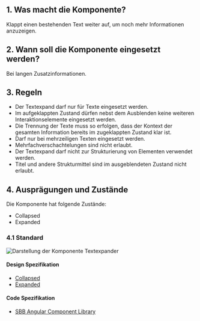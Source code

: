 ## 1. Was macht die Komponente?
Klappt einen bestehenden Text weiter auf, um noch mehr Informationen anzuzeigen.

## 2. Wann soll die Komponente eingesetzt werden? 
Bei langen Zusatzinformationen.

## 3. Regeln 
* Der Textexpand darf nur für Texte eingesetzt werden.
* Im aufgeklappten Zustand dürfen nebst dem Ausblenden keine weiteren Interaktionselemente eingesetzt werden.
* Die Trennung der Texte muss so erfolgen, dass der Kontext der gesamten Information bereits im zugeklappten Zustand klar ist.
* Darf nur bei mehrzeiligen Texten eingesetzt werden.
* Mehrfachverschachtelungen sind nicht erlaubt.
* Der Textexpand darf nicht zur Strukturierung von Elementen verwendet werden.
* Titel und andere Strukturmittel sind im ausgeblendeten Zustand nicht erlaubt.

## 4. Ausprägungen und Zustände
Die Komponente hat folgende Zustände:
* Collapsed
* Expanded

### 4.1 Standard
![Darstellung der Komponente Textexpander](https://raw.githubusercontent.com/sbb-design-systems/sbb-design-system/master/website/components/textexpand/images/textexpand_default.png 'class: image')

#### Design Spezifikation
* [Collapsed](https://sbb.invisionapp.com/d/main#/console/15744722/327015708/inspect)
* [Expanded](https://sbb.invisionapp.com/d/main#/console/15744722/327015709/inspect)

#### Code Spezifikation
* [SBB Angular Component Library](https://sbb-angular.app.sbb.ch/latest/public/components/textexpand)